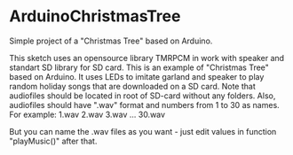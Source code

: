 # ArduinoChristmasTree
Simple project of a "Christmas Tree" based on Arduino.

This sketch uses an opensource library TMRPCM in work with speaker and standart SD library for SD card.
This is an example of "Christmas Tree" based on Arduino. It uses LEDs to imitate garland and speaker to play random holiday songs that are downloaded on a SD card.
Note that audiofiles should be located in root of SD-card without any folders. Also, audiofiles should have ".wav" format and numbers from 1 to 30 as names.
For example: 
1.wav
2.wav
3.wav
...
30.wav

But you can name the .wav files as you want - just edit values in function "playMusic()" after that. 

